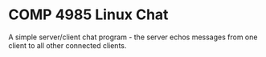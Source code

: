 # COMP 4985 Linux Chat
A simple server/client chat program - the server echos messages from one client to all other connected clients.